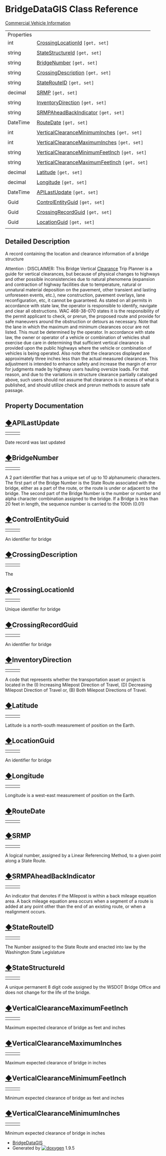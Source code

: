 # BridgeDataGIS Class Reference

[Commercial Vehicle Information](group___commercial_vehicle.html)

|  |  |
| --- | --- |
| Properties | |
| int | [CrossingLocationId](class_bridge_data_g_i_s.html#af5dd44f891354ca82fc827d90f6ceebf) `[get, set]` |
|  | |
| string | [StateStructureId](class_bridge_data_g_i_s.html#aedf302476e2868d7f660e7582d3aabe2) `[get, set]` |
|  | |
| string | [BridgeNumber](class_bridge_data_g_i_s.html#a1a165f66e6c8b4834d0a0c250d17c2b9) `[get, set]` |
|  | |
| string | [CrossingDescription](class_bridge_data_g_i_s.html#af485112ae6518619772528dbe585e03e) `[get, set]` |
|  | |
| string | [StateRouteID](class_bridge_data_g_i_s.html#a5fd45c7a79ba83477d966707e262c4a2) `[get, set]` |
|  | |
| decimal | [SRMP](class_bridge_data_g_i_s.html#a9a60b2f91a68a4985f295d10810e9c10) `[get, set]` |
|  | |
| string | [InventoryDirection](class_bridge_data_g_i_s.html#aeaf11528b8a8ec0fd6863ffd69a398eb) `[get, set]` |
|  | |
| string | [SRMPAheadBackIndicator](class_bridge_data_g_i_s.html#ad4afa3d183cc021b62bcba8b559ccbfd) `[get, set]` |
|  | |
| DateTime | [RouteDate](class_bridge_data_g_i_s.html#adcf561f8831fc55749f314f4b92e4c3b) `[get, set]` |
|  | |
| int | [VerticalClearanceMinimumInches](class_bridge_data_g_i_s.html#a26975e1488e388b05896dcdd276bb1f0) `[get, set]` |
|  | |
| int | [VerticalClearanceMaximumInches](class_bridge_data_g_i_s.html#a0d4d91e45abef0bf57a9f6e33f6cb298) `[get, set]` |
|  | |
| string | [VerticalClearanceMinimumFeetInch](class_bridge_data_g_i_s.html#aa8f8719fda63bc07af2dec2c1d3096f0) `[get, set]` |
|  | |
| string | [VerticalClearanceMaximumFeetInch](class_bridge_data_g_i_s.html#a548edb4279e463cbc77ebd08b22d2c9e) `[get, set]` |
|  | |
| decimal | [Latitude](class_bridge_data_g_i_s.html#aa4866ba11d382e3baf1aaf471a32545d) `[get, set]` |
|  | |
| decimal | [Longitude](class_bridge_data_g_i_s.html#a9ae2676faf18732b1f462c69d34116b6) `[get, set]` |
|  | |
| DateTime | [APILastUpdate](class_bridge_data_g_i_s.html#a586d09fbfa9efe182398f16ef08170fe) `[get, set]` |
|  | |
| Guid | [ControlEntityGuid](class_bridge_data_g_i_s.html#a76472c2ff15232f8fae4a8b30a451a79) `[get, set]` |
|  | |
| Guid | [CrossingRecordGuid](class_bridge_data_g_i_s.html#aaf1d7dee23b3b1986634328ba56a1795) `[get, set]` |
|  | |
| Guid | [LocationGuid](class_bridge_data_g_i_s.html#aed2e79c82cc61fdb931432bec098ab5f) `[get, set]` |
|  | |

## Detailed Description

A record containing the location and clearance information of a bridge structure

Attention
:   DISCLAIMER: This Bridge Vertical [Clearance](class_clearance.html "Bridge clearance information, see disclaimer") Trip Planner is a guide for vertical clearances, but because of physical changes to highways and other possible inconsistencies due to natural phenomena (expansion and contraction of highway facilities due to temperature, natural or unnatural material deposition on the pavement, other transient and lasting unforeseen events, etc.), new construction, pavement overlays, lane reconfiguration, etc, it cannot be guaranteed. As stated on all permits in accordance with state law, the operator is responsible to identify, navigate and clear all obstructions. WAC 468-38-070 states it is the responsibility of the permit applicant to check, or prerun, the proposed route and provide for safe maneuvers around the obstruction or detours as necessary. Note that the lane in which the maximum and minimum clearances occur are not listed. This must be determined by the operator. In accordance with state law, the owner or operator of a vehicle or combination of vehicles shall exercise due care in determining that sufficient vertical clearance is provided upon the public highways where the vehicle or combination of vehicles is being operated. Also note that the clearances displayed are approximately three inches less than the actual measured clearances. This adjustment is intended to enhance safety and increase the margin of error for judgments made by highway users hauling oversize loads. For that reason, and due to the variations in structure clearance partially cataloged above, such users should not assume that clearance is in excess of what is published, and should utilize check and prerun methods to assure safe passage.

## Property Documentation

## [◆](#a586d09fbfa9efe182398f16ef08170fe)APILastUpdate

|  |  |  |
| --- | --- | --- |
| |  | | --- | | DateTime BridgeDataGIS.APILastUpdate | | getset |

Date record was last updated

## [◆](#a1a165f66e6c8b4834d0a0c250d17c2b9)BridgeNumber

|  |  |  |
| --- | --- | --- |
| |  | | --- | | string BridgeDataGIS.BridgeNumber | | getset |

A 2 part identifier that has a unique set of up to 10 alphanumeric characters. The first part of the Bridge Number is the State Route associated with the bridge, either as a part of the route, or the route is under or adjacent to the bridge. The second part of the Bridge Number is the number or number and alpha character combination assigned to the bridge. If a Bridge is less than 20 feet in length, the sequence number is carried to the 100th (0.01)

## [◆](#a76472c2ff15232f8fae4a8b30a451a79)ControlEntityGuid

|  |  |  |
| --- | --- | --- |
| |  | | --- | | Guid BridgeDataGIS.ControlEntityGuid | | getset |

An identifier for bridge

## [◆](#af485112ae6518619772528dbe585e03e)CrossingDescription

|  |  |  |
| --- | --- | --- |
| |  | | --- | | string BridgeDataGIS.CrossingDescription | | getset |

The

## [◆](#af5dd44f891354ca82fc827d90f6ceebf)CrossingLocationId

|  |  |  |
| --- | --- | --- |
| |  | | --- | | int BridgeDataGIS.CrossingLocationId | | getset |

Unique identifier for bridge

## [◆](#aaf1d7dee23b3b1986634328ba56a1795)CrossingRecordGuid

|  |  |  |
| --- | --- | --- |
| |  | | --- | | Guid BridgeDataGIS.CrossingRecordGuid | | getset |

An identifier for bridge

## [◆](#aeaf11528b8a8ec0fd6863ffd69a398eb)InventoryDirection

|  |  |  |
| --- | --- | --- |
| |  | | --- | | string BridgeDataGIS.InventoryDirection | | getset |

A code that represents whether the transportation asset or project is located in the (I) Increasing Milepost Direction of Travel, (D) Decreasing Milepost Direction of Travel or, (B) Both Milepost Directions of Travel.

## [◆](#aa4866ba11d382e3baf1aaf471a32545d)Latitude

|  |  |  |
| --- | --- | --- |
| |  | | --- | | decimal BridgeDataGIS.Latitude | | getset |

Latitude is a north-south measurement of position on the Earth.

## [◆](#aed2e79c82cc61fdb931432bec098ab5f)LocationGuid

|  |  |  |
| --- | --- | --- |
| |  | | --- | | Guid BridgeDataGIS.LocationGuid | | getset |

An identifier for bridge

## [◆](#a9ae2676faf18732b1f462c69d34116b6)Longitude

|  |  |  |
| --- | --- | --- |
| |  | | --- | | decimal BridgeDataGIS.Longitude | | getset |

Longitude is a west-east measurement of position on the Earth.

## [◆](#adcf561f8831fc55749f314f4b92e4c3b)RouteDate

|  |  |  |
| --- | --- | --- |
| |  | | --- | | DateTime BridgeDataGIS.RouteDate | | getset |

## [◆](#a9a60b2f91a68a4985f295d10810e9c10)SRMP

|  |  |  |
| --- | --- | --- |
| |  | | --- | | decimal BridgeDataGIS.SRMP | | getset |

A logical number, assigned by a Linear Referencing Method, to a given point along a State Route.

## [◆](#ad4afa3d183cc021b62bcba8b559ccbfd)SRMPAheadBackIndicator

|  |  |  |
| --- | --- | --- |
| |  | | --- | | string BridgeDataGIS.SRMPAheadBackIndicator | | getset |

An indicator that denotes if the Milepost is within a back mileage equation area. A back mileage equation area occurs when a segment of a route is added at any point other than the end of an existing route, or when a realignment occurs.

## [◆](#a5fd45c7a79ba83477d966707e262c4a2)StateRouteID

|  |  |  |
| --- | --- | --- |
| |  | | --- | | string BridgeDataGIS.StateRouteID | | getset |

The Number assigned to the State Route and enacted into law by the Washington State Legislature

## [◆](#aedf302476e2868d7f660e7582d3aabe2)StateStructureId

|  |  |  |
| --- | --- | --- |
| |  | | --- | | string BridgeDataGIS.StateStructureId | | getset |

A unique permanent 8 digit code assigned by the WSDOT Bridge Office and does not change for the life of the bridge.

## [◆](#a548edb4279e463cbc77ebd08b22d2c9e)VerticalClearanceMaximumFeetInch

|  |  |  |
| --- | --- | --- |
| |  | | --- | | string BridgeDataGIS.VerticalClearanceMaximumFeetInch | | getset |

Maximum expected clearance of bridge as feet and inches

## [◆](#a0d4d91e45abef0bf57a9f6e33f6cb298)VerticalClearanceMaximumInches

|  |  |  |
| --- | --- | --- |
| |  | | --- | | int BridgeDataGIS.VerticalClearanceMaximumInches | | getset |

Maximum expected clearance of bridge in inches

## [◆](#aa8f8719fda63bc07af2dec2c1d3096f0)VerticalClearanceMinimumFeetInch

|  |  |  |
| --- | --- | --- |
| |  | | --- | | string BridgeDataGIS.VerticalClearanceMinimumFeetInch | | getset |

Minimum expected clearance of bridge as feet and inches

## [◆](#a26975e1488e388b05896dcdd276bb1f0)VerticalClearanceMinimumInches

|  |  |  |
| --- | --- | --- |
| |  | | --- | | int BridgeDataGIS.VerticalClearanceMinimumInches | | getset |

Minimum expected clearance of bridge in inches

* [BridgeDataGIS](class_bridge_data_g_i_s.html)
* Generated by [![doxygen](doxygen.svg)](https://www.doxygen.org/index.html) 1.9.5

